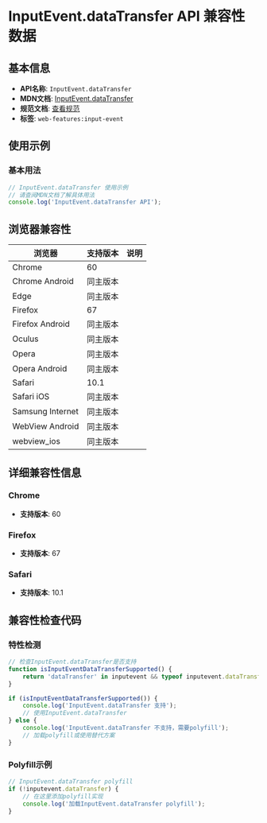 # InputEvent.dataTransfer API 兼容性数据

## 基本信息

- **API名称**: `InputEvent.dataTransfer`
- **MDN文档**: [InputEvent.dataTransfer](https://developer.mozilla.org/docs/Web/API/InputEvent/dataTransfer)
- **规范文档**: [查看规范](https://w3c.github.io/input-events/#dom-inputevent-datatransfer)
- **标签**: `web-features:input-event`

## 使用示例

### 基本用法

```javascript
// InputEvent.dataTransfer 使用示例
// 请查阅MDN文档了解具体用法
console.log('InputEvent.dataTransfer API');
```

## 浏览器兼容性

| 浏览器 | 支持版本 | 说明 |
|--------|----------|------|
| Chrome | 60 |  |
| Chrome Android | 同主版本 |  |
| Edge | 同主版本 |  |
| Firefox | 67 |  |
| Firefox Android | 同主版本 |  |
| Oculus | 同主版本 |  |
| Opera | 同主版本 |  |
| Opera Android | 同主版本 |  |
| Safari | 10.1 |  |
| Safari iOS | 同主版本 |  |
| Samsung Internet | 同主版本 |  |
| WebView Android | 同主版本 |  |
| webview_ios | 同主版本 |  |

## 详细兼容性信息

### Chrome

- **支持版本**: 60

### Firefox

- **支持版本**: 67

### Safari

- **支持版本**: 10.1

## 兼容性检查代码

### 特性检测

```javascript
// 检查InputEvent.dataTransfer是否支持
function isInputEventDataTransferSupported() {
    return 'dataTransfer' in inputevent && typeof inputevent.dataTransfer === 'function';
}

if (isInputEventDataTransferSupported()) {
    console.log('InputEvent.dataTransfer 支持');
    // 使用InputEvent.dataTransfer
} else {
    console.log('InputEvent.dataTransfer 不支持，需要polyfill');
    // 加载polyfill或使用替代方案
}
```

### Polyfill示例

```javascript
// InputEvent.dataTransfer polyfill
if (!inputevent.dataTransfer) {
    // 在这里添加polyfill实现
    console.log('加载InputEvent.dataTransfer polyfill');
}
```

